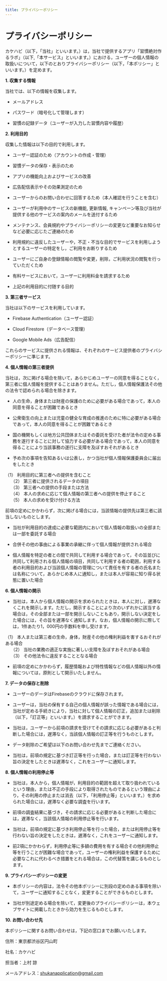 ```yaml
---
title: プライバシーポリシー
---
```

# プライバシーポリシー

カケハビ（以下，「当社」といいます。）は，当社で提供するアプリ「習慣絶対作るラボ」（以下,「本サービス」といいます。）における，ユーザーの個人情報の取扱いについて，以下のとおりプライバシーポリシー（以下，「本ポリシー」といいます。）を定めます。

**1. 収集する情報 <br>**

当社では、以下の情報を収集します。<br>

- メールアドレス<br>

- パスワード（暗号化して管理します）<br>

- 習慣の記録データ（ユーザーが入力した習慣内容や履歴）<br>

**2. 利用目的<br>**

収集した情報は以下の目的で利用します。<br>

- ユーザー認証のため（アカウントの作成・管理）<br>

- 習慣データの保存・表示のため<br>

- アプリの機能向上およびサービスの改善<br>

- 広告配信表示やその効果測定のため<br>

- ユーザーからのお問い合わせに回答するため（本人確認を行うことを含む）<br>

- ユーザーが利用中のサービスの新機能, 更新情報, キャンペーン等及び当社が提供する他のサービスの案内のメールを送付するため<br>

- メンテナンス、会員規約やプライバシーポリシーの変更など重要なお知らせなど必要に応じたご連絡のため<br>

- 利用規約に違反したユーザーや，不正・不当な目的でサービスを利用しようとするユーザーの特定をし，ご利用をお断りするため<br>

- ユーザーにご自身の登録情報の閲覧や変更，削除，ご利用状況の閲覧を行っていただくため<br>

- 有料サービスにおいて，ユーザーに利用料金を請求するため<br>

- 上記の利用目的に付随する目的<br>

**3. 第三者サービス<br>**

当社は以下のサービスを利用しています。<br>

- Firebase Authentication（ユーザー認証）<br>

- Cloud Firestore（データベース管理）<br>

- Google Mobile Ads（広告配信）<br>

これらのサービスに提供される情報は、それぞれのサービス提供者のプライバシーポリシーに準じます。<br>

**4. 個人情報の第三者提供<br>**  

当社は，次に掲げる場合を除いて，あらかじめユーザーの同意を得ることなく，第三者に個人情報を提供することはありません。ただし，個人情報保護法その他の法令で認められる場合を除きます。<br>

- 人の生命，身体または財産の保護のために必要がある場合であって，本人の同意を得ることが困難であるとき<br>

- 公衆衛生の向上または児童の健全な育成の推進のために特に必要がある場合であって，本人の同意を得ることが困難であるとき<br>

- 国の機関もしくは地方公共団体またはその委託を受けた者が法令の定める事務を遂行することに対して協力する必要がある場合であって，本人の同意を得ることにより当該事務の遂行に支障を及ぼすおそれがあるとき<br>

- 予め次の事項を告知あるいは公表し，かつ当社が個人情報保護委員会に届出をしたとき<br>

 （1） 利用目的に第三者への提供を含むこと<br>
　
 （2） 第三者に提供されるデータの項目<br>
　
 （3） 第三者への提供の手段または方法<br>
　
 （4） 本人の求めに応じて個人情報の第三者への提供を停止すること<br>
　
 （5） 本人の求めを受け付ける方法<br>

前項の定めにかかわらず，次に掲げる場合には，当該情報の提供先は第三者に該当しないものとします。<br>

- 当社が利用目的の達成に必要な範囲内において個人情報の取扱いの全部または一部を委託する場合<br>

- 合併その他の事由による事業の承継に伴って個人情報が提供される場合<br>

- 個人情報を特定の者との間で共同して利用する場合であって，その旨並びに共同して利用される個人情報の項目，共同して利用する者の範囲，利用する者の利用目的および当該個人情報の管理について責任を有する者の氏名または名称について，あらかじめ本人に通知し，または本人が容易に知り得る状態に置いた場合<br>

**6. 個人情報の開示<br>**

- 当社は，本人から個人情報の開示を求められたときは，本人に対し，遅滞なくこれを開示します。ただし，開示することにより次のいずれかに該当する場合は，その全部または一部を開示しないこともあり，開示しない決定をした場合には，その旨を遅滞なく通知します。なお，個人情報の開示に際しては，1件あたり1，000円の手数料を申し受けます。<br>

 （1） 本人または第三者の生命，身体，財産その他の権利利益を害するおそれがある場合<br>
　
 （2） 当社の業務の適正な実施に著しい支障を及ぼすおそれがある場合<br>
　
 （3） その他法令に違反することとなる場合<br>

- 前項の定めにかかわらず，履歴情報および特性情報などの個人情報以外の情報については，原則として開示いたしません。<br>

**7. データの保存と削除<br>**

- ユーザーのデータはFirebaseのクラウドに保存されます。<br>

- ユーザーは，当社の保有する自己の個人情報が誤った情報である場合には，当社が定める手続きにより，当社に対して個人情報の訂正，追加または削除（以下，「訂正等」といいます。）を請求することができます。<br>

- 当社は，ユーザーから前項の請求を受けてその請求に応じる必要があると判断した場合には，遅滞なく，当該個人情報の訂正等を行うものとします。<br>

- データ削除のご希望は以下のお問い合わせ先までご連絡ください。<br>

- 当社は，前項の規定に基づき訂正等を行った場合，または訂正等を行わない旨の決定をしたときは遅滞なく，これをユーザーに通知します。<br>

**8. 個人情報の利用停止等<br>**

- 当社は，本人から，個人情報が，利用目的の範囲を超えて取り扱われているという理由，または不正の手段により取得されたものであるという理由により，その利用の停止または消去（以下，「利用停止等」といいます。）を求められた場合には，遅滞なく必要な調査を行います。<br>

- 前項の調査結果に基づき，その請求に応じる必要があると判断した場合には，遅滞なく，当該個人情報の利用停止等を行います。<br>

- 当社は，前項の規定に基づき利用停止等を行った場合，または利用停止等を行わない旨の決定をしたときは，遅滞なく，これをユーザーに通知します。<br>

- 前2項にかかわらず，利用停止等に多額の費用を有する場合その他利用停止等を行うことが困難な場合であって，ユーザーの権利利益を保護するために必要なこれに代わるべき措置をとれる場合は，この代替策を講じるものとします。<br>

**9. プライバシーポリシーの変更<br>**

- 本ポリシーの内容は，法令その他本ポリシーに別段の定めのある事項を除いて，ユーザーに通知することなく，変更することができるものとします。<br>

- 当社が別途定める場合を除いて，変更後のプライバシーポリシーは，本ウェブサイトに掲載したときから効力を生じるものとします。<br>

**10. お問い合わせ先<br>**

  本ポリシーに関するお問い合わせは，下記の窓口までお願いいたします。<br>
  
  住所：東京都渋谷区円山町<br>
  
  社名：カケハビ<br>
  
  担当者：上村 諒<br>
  
  メールアドレス：shukanapplication@gmail.com<br>
